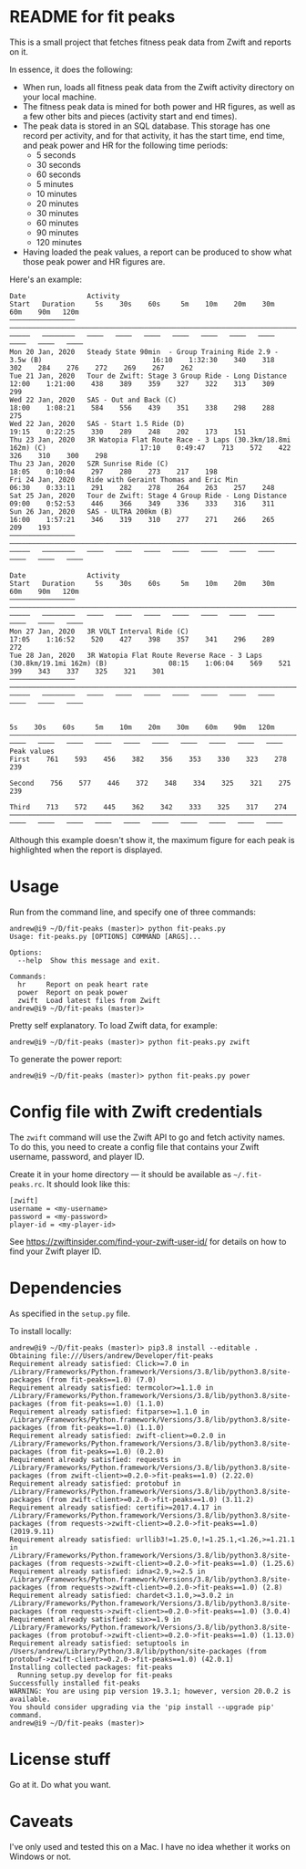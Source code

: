 # README for fit peaks

This is a small project that fetches fitness peak data from Zwift and reports on it.

In essence, it does the following:

- When run, loads all fitness peak data from the Zwift activity directory on your local machine.
- The fitness peak data is mined for both power and HR figures, as well as a few other bits and pieces (activity start and end times).
- The peak data is stored in an SQL database. This storage has one record per activity, and for that activity, it has the start time, end time, and peak power and HR for the following time periods:
    - 5 seconds
    - 30 seconds
    - 60 seconds
    - 5 minutes
    - 10 minutes
    - 20 minutes
    - 30 minutes
    - 60 minutes
    - 90 minutes
    - 120 minutes
- Having loaded the peak values, a report can be produced to show what those peak power and HR figures are. 

Here's an example:

```
Date               Activity                                                                           Start   Duration     5s    30s    60s     5m    10m    20m    30m    60m    90m   120m
────────────────   ────────────────────────────────────────────────────────────────────────────────   ─────   ────────   ────   ────   ────   ────   ────   ────   ────   ────   ────   ────
Mon 20 Jan, 2020   Steady State 90min  - Group Training Ride 2.9 - 3.5w (B)                           16:10    1:32:30    340    318    302    284    276    272    269    267    262
Tue 21 Jan, 2020   Tour de Zwift: Stage 3 Group Ride - Long Distance                                  12:00    1:21:00    438    389    359    327    322    313    309    299
Wed 22 Jan, 2020   SAS - Out and Back (C)                                                             18:00    1:08:21    584    556    439    351    338    298    288    275
Wed 22 Jan, 2020   SAS - Start 1.5 Ride (D)                                                           19:15    0:22:25    330    289    248    202    173    151
Thu 23 Jan, 2020   3R Watopia Flat Route Race - 3 Laps (30.3km/18.8mi 162m) (C)                       17:10    0:49:47    713    572    422    326    310    300    298
Thu 23 Jan, 2020   SZR Sunrise Ride (C)                                                               18:05    0:10:04    297    280    273    217    198
Fri 24 Jan, 2020   Ride with Geraint Thomas and Eric Min                                              06:30    0:33:11    291    282    278    264    263    257    248
Sat 25 Jan, 2020   Tour de Zwift: Stage 4 Group Ride - Long Distance                                  09:00    0:52:53    446    366    349    336    333    316    311
Sun 26 Jan, 2020   SAS - ULTRA 200km (B)                                                              16:00    1:57:21    346    319    310    277    271    266    265    209    193
────────────────   ────────────────────────────────────────────────────────────────────────────────   ─────   ────────   ────   ────   ────   ────   ────   ────   ────   ────   ────   ────

Date               Activity                                                                           Start   Duration     5s    30s    60s     5m    10m    20m    30m    60m    90m   120m
────────────────   ────────────────────────────────────────────────────────────────────────────────   ─────   ────────   ────   ────   ────   ────   ────   ────   ────   ────   ────   ────
Mon 27 Jan, 2020   3R VOLT Interval Ride (C)                                                          17:05    1:16:52    520    427    398    357    341    296    289    272
Tue 28 Jan, 2020   3R Watopia Flat Route Reverse Race - 3 Laps (30.8km/19.1mi 162m) (B)               08:15    1:06:04    569    521    399    343    337    325    321    301
────────────────   ────────────────────────────────────────────────────────────────────────────────   ─────   ────────   ────   ────   ────   ────   ────   ────   ────   ────   ────   ────

                                                                                                                           5s    30s    60s     5m    10m    20m    30m    60m    90m   120m
──────────────────────────────────────────────────────────────────────────────────────────────────────────────────────   ────   ────   ────   ────   ────   ────   ────   ────   ────   ────
Peak values                                                                                                      First    761    593    456    382    356    353    330    323    278    239
                                                                                                                Second    756    577    446    372    348    334    325    321    275    239
                                                                                                                 Third    713    572    445    362    342    333    325    317    274
──────────────────────────────────────────────────────────────────────────────────────────────────────────────────────   ────   ────   ────   ────   ────   ────   ────   ────   ────   ────
```

Although this example doesn't show it, the maximum figure for each peak is highlighted when the report is displayed.

# Usage

Run from the command line, and specify one of three commands:

```
andrew@i9 ~/D/fit-peaks (master)> python fit-peaks.py
Usage: fit-peaks.py [OPTIONS] COMMAND [ARGS]...

Options:
  --help  Show this message and exit.

Commands:
  hr     Report on peak heart rate
  power  Report on peak power
  zwift  Load latest files from Zwift
andrew@i9 ~/D/fit-peaks (master)> 
```

Pretty self explanatory. To load Zwift data, for example:

    andrew@i9 ~/D/fit-peaks (master)> python fit-peaks.py zwift
    
To generate the power report:

    andrew@i9 ~/D/fit-peaks (master)> python fit-peaks.py power

# Config file with Zwift credentials

The `zwift` command will use the Zwift API to go and fetch activity names. To do this, you need to create a config file that contains your Zwift username, password, and player ID.

Create it in your home directory — it should be available as `~/.fit-peaks.rc`. It should look like this:

    [zwift]
    username = <my-username>
    password = <my-password>
    player-id = <my-player-id>
    
See https://zwiftinsider.com/find-your-zwift-user-id/ for details on how to find your Zwift player ID.

# Dependencies

As specified in the `setup.py` file.

To install locally:

```
andrew@i9 ~/D/fit-peaks (master)> pip3.8 install --editable .
Obtaining file:///Users/andrew/Developer/fit-peaks
Requirement already satisfied: Click>=7.0 in /Library/Frameworks/Python.framework/Versions/3.8/lib/python3.8/site-packages (from fit-peaks==1.0) (7.0)
Requirement already satisfied: termcolor>=1.1.0 in /Library/Frameworks/Python.framework/Versions/3.8/lib/python3.8/site-packages (from fit-peaks==1.0) (1.1.0)
Requirement already satisfied: fitparse>=1.1.0 in /Library/Frameworks/Python.framework/Versions/3.8/lib/python3.8/site-packages (from fit-peaks==1.0) (1.1.0)
Requirement already satisfied: zwift-client>=0.2.0 in /Library/Frameworks/Python.framework/Versions/3.8/lib/python3.8/site-packages (from fit-peaks==1.0) (0.2.0)
Requirement already satisfied: requests in /Library/Frameworks/Python.framework/Versions/3.8/lib/python3.8/site-packages (from zwift-client>=0.2.0->fit-peaks==1.0) (2.22.0)
Requirement already satisfied: protobuf in /Library/Frameworks/Python.framework/Versions/3.8/lib/python3.8/site-packages (from zwift-client>=0.2.0->fit-peaks==1.0) (3.11.2)
Requirement already satisfied: certifi>=2017.4.17 in /Library/Frameworks/Python.framework/Versions/3.8/lib/python3.8/site-packages (from requests->zwift-client>=0.2.0->fit-peaks==1.0) (2019.9.11)
Requirement already satisfied: urllib3!=1.25.0,!=1.25.1,<1.26,>=1.21.1 in /Library/Frameworks/Python.framework/Versions/3.8/lib/python3.8/site-packages (from requests->zwift-client>=0.2.0->fit-peaks==1.0) (1.25.6)
Requirement already satisfied: idna<2.9,>=2.5 in /Library/Frameworks/Python.framework/Versions/3.8/lib/python3.8/site-packages (from requests->zwift-client>=0.2.0->fit-peaks==1.0) (2.8)
Requirement already satisfied: chardet<3.1.0,>=3.0.2 in /Library/Frameworks/Python.framework/Versions/3.8/lib/python3.8/site-packages (from requests->zwift-client>=0.2.0->fit-peaks==1.0) (3.0.4)
Requirement already satisfied: six>=1.9 in /Library/Frameworks/Python.framework/Versions/3.8/lib/python3.8/site-packages (from protobuf->zwift-client>=0.2.0->fit-peaks==1.0) (1.13.0)
Requirement already satisfied: setuptools in /Users/andrew/Library/Python/3.8/lib/python/site-packages (from protobuf->zwift-client>=0.2.0->fit-peaks==1.0) (42.0.1)
Installing collected packages: fit-peaks
  Running setup.py develop for fit-peaks
Successfully installed fit-peaks
WARNING: You are using pip version 19.3.1; however, version 20.0.2 is available.
You should consider upgrading via the 'pip install --upgrade pip' command.
andrew@i9 ~/D/fit-peaks (master)>
```

# License stuff

Go at it. Do what you want.

# Caveats

I've only used and tested this on a Mac. I have no idea whether it works on Windows or not.
